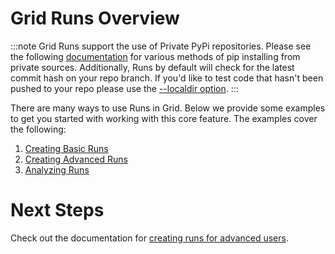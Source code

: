 # Grid Runs Overview

:::note
Grid Runs support the use of Private PyPi repositories. Please see the following [documentation](https://docs.readthedocs.io/en/stable/guides/private-python-packages.html) for various methods of pip installing from private sources. Additionally, Runs by default will check for the latest commit hash on your repo branch.
If you'd like to test code that hasn't been pushed to your repo please use the [--localdir option](https://docs.grid.ai/features/runs/private-repos#the---localdir-option).
:::

There are many ways to use Runs in Grid. Below we provide some examples to get you started with working with this core feature. The examples cover the following:
1. [Creating Basic Runs](https://docs.grid.ai/features/runs/Creating%20Runs/Basic%20Runs/basic-runs)
2. [Creating Advanced Runs](https://docs.grid.ai/features/runs/Creating%20Runs/Adv%20Runs/README)
3. [Analyzing Runs](https://docs.grid.ai/features/runs/Analyzing%20Runs/README)

# Next Steps
Check out the documentation for [creating runs for advanced users](https://docs.grid.ai/features/runs/Creating%20Runs/Adv%20Runs/README).

